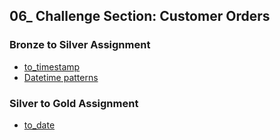 ## 06_ Challenge Section: Customer Orders

### Bronze to Silver Assignment
- [to_timestamp](https://spark.apache.org/docs/latest/api/python/reference/pyspark.sql/api/pyspark.sql.functions.to_timestamp.html?highlight=to_timestamp#pyspark.sql.functions.to_timestamp)
- [Datetime patterns](https://spark.apache.org/docs/latest/sql-ref-datetime-pattern.html)

### Silver to Gold Assignment
- [to_date](https://spark.apache.org/docs/latest/api/python/reference/pyspark.sql/api/pyspark.sql.functions.to_date.html?highlight=to_date#pyspark.sql.functions.to_date)